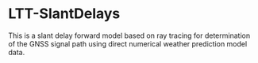 # LTT-SlantDelays
This is a slant delay forward model based on ray tracing for determination of the GNSS signal path using direct numerical weather prediction model data.
